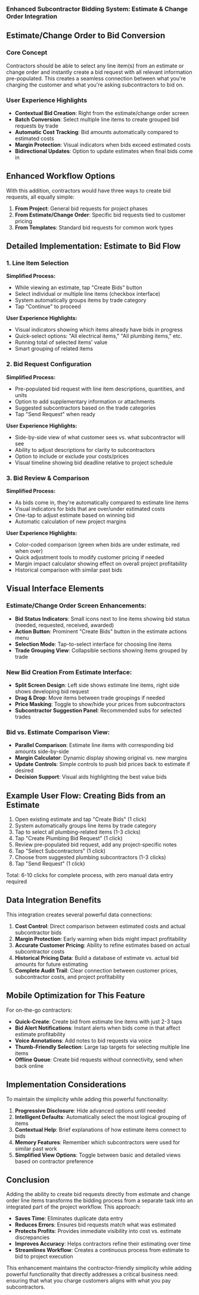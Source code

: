 ### Enhanced Subcontractor Bidding System: Estimate & Change Order Integration

## Estimate/Change Order to Bid Conversion

### Core Concept

Contractors should be able to select any line item(s) from an estimate or change order and instantly create a bid request with all relevant information pre-populated. This creates a seamless connection between what you're charging the customer and what you're asking subcontractors to bid on.

### User Experience Highlights

- **Contextual Bid Creation**: Right from the estimate/change order screen
- **Batch Conversion**: Select multiple line items to create grouped bid requests by trade
- **Automatic Cost Tracking**: Bid amounts automatically compared to estimated costs
- **Margin Protection**: Visual indicators when bids exceed estimated costs
- **Bidirectional Updates**: Option to update estimates when final bids come in


## Enhanced Workflow Options

With this addition, contractors would have three ways to create bid requests, all equally simple:

1. **From Project**: General bid requests for project phases
2. **From Estimate/Change Order**: Specific bid requests tied to customer pricing
3. **From Templates**: Standard bid requests for common work types


## Detailed Implementation: Estimate to Bid Flow

### 1. Line Item Selection

**Simplified Process:**

- While viewing an estimate, tap "Create Bids" button
- Select individual or multiple line items (checkbox interface)
- System automatically groups items by trade category
- Tap "Continue" to proceed


**User Experience Highlights:**

- Visual indicators showing which items already have bids in progress
- Quick-select options: "All electrical items," "All plumbing items," etc.
- Running total of selected items' value
- Smart grouping of related items


### 2. Bid Request Configuration

**Simplified Process:**

- Pre-populated bid request with line item descriptions, quantities, and units
- Option to add supplementary information or attachments
- Suggested subcontractors based on the trade categories
- Tap "Send Request" when ready


**User Experience Highlights:**

- Side-by-side view of what customer sees vs. what subcontractor will see
- Ability to adjust descriptions for clarity to subcontractors
- Option to include or exclude your costs/prices
- Visual timeline showing bid deadline relative to project schedule


### 3. Bid Review & Comparison

**Simplified Process:**

- As bids come in, they're automatically compared to estimate line items
- Visual indicators for bids that are over/under estimated costs
- One-tap to adjust estimate based on winning bid
- Automatic calculation of new project margins


**User Experience Highlights:**

- Color-coded comparison (green when bids are under estimate, red when over)
- Quick adjustment tools to modify customer pricing if needed
- Margin impact calculator showing effect on overall project profitability
- Historical comparison with similar past bids


## Visual Interface Elements

### Estimate/Change Order Screen Enhancements:

- **Bid Status Indicators**: Small icons next to line items showing bid status (needed, requested, received, awarded)
- **Action Button**: Prominent "Create Bids" button in the estimate actions menu
- **Selection Mode**: Tap-to-select interface for choosing line items
- **Trade Grouping View**: Collapsible sections showing items grouped by trade


### New Bid Creation From Estimate Interface:

- **Split Screen Design**: Left side shows estimate line items, right side shows developing bid request
- **Drag & Drop**: Move items between trade groupings if needed
- **Price Masking**: Toggle to show/hide your prices from subcontractors
- **Subcontractor Suggestion Panel**: Recommended subs for selected trades


### Bid vs. Estimate Comparison View:

- **Parallel Comparison**: Estimate line items with corresponding bid amounts side-by-side
- **Margin Calculator**: Dynamic display showing original vs. new margins
- **Update Controls**: Simple controls to push bid prices back to estimate if desired
- **Decision Support**: Visual aids highlighting the best value bids


## Example User Flow: Creating Bids from an Estimate

1. Open existing estimate and tap "Create Bids" (1 click)
2. System automatically groups line items by trade category
3. Tap to select all plumbing-related items (1-3 clicks)
4. Tap "Create Plumbing Bid Request" (1 click)
5. Review pre-populated bid request, add any project-specific notes
6. Tap "Select Subcontractors" (1 click)
7. Choose from suggested plumbing subcontractors (1-3 clicks)
8. Tap "Send Request" (1 click)


Total: 6-10 clicks for complete process, with zero manual data entry required

## Data Integration Benefits

This integration creates several powerful data connections:

1. **Cost Control**: Direct comparison between estimated costs and actual subcontractor bids
2. **Margin Protection**: Early warning when bids might impact profitability
3. **Accurate Customer Pricing**: Ability to refine estimates based on actual subcontractor costs
4. **Historical Pricing Data**: Build a database of estimate vs. actual bid amounts for future estimating
5. **Complete Audit Trail**: Clear connection between customer prices, subcontractor costs, and project profitability


## Mobile Optimization for This Feature

For on-the-go contractors:

- **Quick-Create**: Create bid from estimate line items with just 2-3 taps
- **Bid Alert Notifications**: Instant alerts when bids come in that affect estimate profitability
- **Voice Annotations**: Add notes to bid requests via voice
- **Thumb-Friendly Selection**: Large tap targets for selecting multiple line items
- **Offline Queue**: Create bid requests without connectivity, send when back online


## Implementation Considerations

To maintain the simplicity while adding this powerful functionality:

1. **Progressive Disclosure**: Hide advanced options until needed
2. **Intelligent Defaults**: Automatically select the most logical grouping of items
3. **Contextual Help**: Brief explanations of how estimate items connect to bids
4. **Memory Features**: Remember which subcontractors were used for similar past work
5. **Simplified View Options**: Toggle between basic and detailed views based on contractor preference


## Conclusion

Adding the ability to create bid requests directly from estimate and change order line items transforms the bidding process from a separate task into an integrated part of the project workflow. This approach:

- **Saves Time**: Eliminates duplicate data entry
- **Reduces Errors**: Ensures bid requests match what was estimated
- **Protects Profits**: Provides immediate visibility into cost vs. estimate discrepancies
- **Improves Accuracy**: Helps contractors refine their estimating over time
- **Streamlines Workflow**: Creates a continuous process from estimate to bid to project execution


This enhancement maintains the contractor-friendly simplicity while adding powerful functionality that directly addresses a critical business need: ensuring that what you charge customers aligns with what you pay subcontractors.

